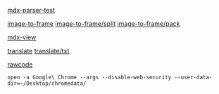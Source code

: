 [mdx-parser-test](https://lakluklak.github.io/mdx-parser-test)

[image-to-frame](https://lakluklak.github.io/image-to-frame)
[image-to-frame/split](https://lakluklak.github.io/image-to-frame/split)
[image-to-frame/pack](https://lakluklak.github.io/image-to-frame/pack)

[mdx-view](https://lakluklak.github.io/mdx-view)

[translate](https://lakluklak.github.io/translate)
[translate/txt](https://lakluklak.github.io/translate/txt)

[rawcode](https://lakluklak.github.io/rawcode)

```shell
open -a Google\ Chrome --args --disable-web-security --user-data-dir=~/Desktop/chromedata/ 
```
